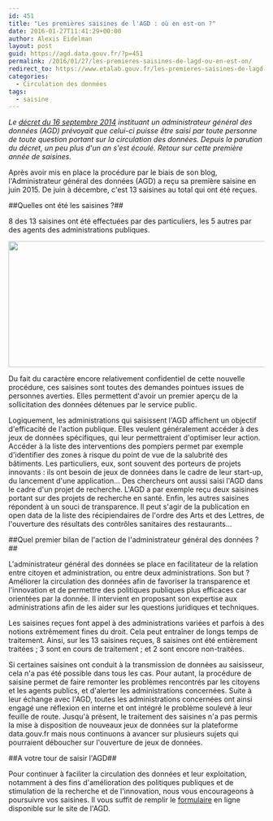 ```yaml
---
id: 451
title: "Les premières saisines de l'AGD : où en est-on ?"
date: 2016-01-27T11:41:29+00:00
author: Alexis Eidelman
layout: post
guid: https://agd.data.gouv.fr/?p=451
permalink: /2016/01/27/les-premieres-saisines-de-lagd-ou-en-est-on/
redirect_to: https://www.etalab.gouv.fr/les-premieres-saisines-de-lagd-ou-en-est-on
categories:
  - Circulation des données
tags:
  - saisine
---
```


_Le [décret du 16 septembre 2014](http://www.legifrance.gouv.fr/affichTexte.do?cidTexte=JORFTEXT000029463482&categorieLien=id) instituant un administrateur général des données (AGD) prévoyait que celui-ci puisse être saisi par toute personne de toute question portant sur la circulation des données. Depuis la parution du décret, un peu plus d'un an s'est écoulé. Retour sur cette première année de saisines._

Après avoir mis en place la procédure par le biais de son blog, l'Administrateur général des données (AGD) a reçu sa première saisine en juin 2015. De juin à décembre, c'est 13 saisines au total qui ont été reçues.

##Quelles ont été les saisines ?##

8 des 13 saisines ont été effectuées par des particuliers, les 5 autres par des agents des administrations publiques.

[<img class="wp-image-482  aligncenter" src="https://agd.data.gouv.fr/wp-content/uploads/2016/01/ImageAGD1-300x131.png" alt="" width="568" height="248" srcset="https://agd.data.gouv.fr/wp-content/uploads/2016/01/ImageAGD1-300x131.png 300w, https://agd.data.gouv.fr/wp-content/uploads/2016/01/ImageAGD1-1024x447.png 1024w, https://agd.data.gouv.fr/wp-content/uploads/2016/01/ImageAGD1.png 1174w" sizes="(max-width: 568px) 100vw, 568px" />](https://agd.data.gouv.fr/wp-content/uploads/2016/01/ImageAGD1.png)

Du fait du caractère encore relativement confidentiel de cette nouvelle procédure, ces saisines sont toutes des demandes pointues issues de personnes averties. Elles permettent d'avoir un premier aperçu de la sollicitation des données détenues par le service public.

Logiquement, les administrations qui saisissent l'AGD affichent un objectif d'efficacité de l'action publique. Elles veulent généralement accéder à des jeux de données spécifiques, qui leur permettraient d'optimiser leur action. Accéder à la liste des interventions des pompiers permet par exemple d'identifier des zones à risque du point de vue de la salubrité des bâtiments. Les particuliers, eux, sont souvent des porteurs de projets innovants : ils ont besoin de jeux de données dans le cadre de leur start-up, du lancement d'une application... Des chercheurs ont aussi saisi l'AGD dans le cadre d'un projet de recherche. L'AGD a par exemple reçu deux saisines portant sur des projets de recherche en santé. Enfin, les autres saisines répondent à un souci de transparence. Il peut s'agir de la publication en open data de la liste des récipiendaires de l'ordre des Arts et des Lettres, de l'ouverture des résultats des contrôles sanitaires des restaurants...

##Quel premier bilan de l'action de l'administrateur général des données ?##

L'administrateur général des données se place en facilitateur de la relation entre citoyen et administration, ou entre deux administrations. Son but ? Améliorer la circulation des données afin de favoriser la transparence et l'innovation et de permettre des politiques publiques plus efficaces car orientées par la donnée. Il intervient en proposant son expertise aux administrations afin de les aider sur les questions juridiques et techniques.

Les saisines reçues font appel à des administrations variées et parfois à des notions extrêmement fines du droit. Cela peut entraîner de longs temps de traitement. Ainsi, sur les 13 saisines reçues, 8 saisines ont été entièrement traitées ; 3 sont en cours de traitement ; et 2 sont encore non-traitées.

Si certaines saisines ont conduit à la transmission de données au saisisseur, cela n'a pas été possible dans tous les cas. Pour autant, la procédure de saisine permet de faire remonter les problèmes rencontrés par les citoyens et les agents publics, et d'alerter les administrations concernées. Suite à leur échange avec l'AGD, toutes les administrations concernées ont ainsi engagé une réflexion en interne et ont intégré le problème soulevé à leur feuille de route. Jusqu'à présent, le traitement des saisines n'a pas permis la mise à disposition de nouveaux jeux de données sur la plateforme data.gouv.fr mais nous continuons à avancer sur plusieurs sujets qui pourraient déboucher sur l'ouverture de jeux de données.

##A votre tour de saisir l'AGD##

Pour continuer à faciliter la circulation des données et leur exploitation, notamment à des fins d'amélioration des politiques publiques et de stimulation de la recherche et de l'innovation, nous vous encourageons à poursuivre vos saisines. Il vous suffit de remplir le [formulaire](https://agd.data.gouv.fr/saisines-de-lagd/formulaire-de-saisine/) en ligne disponible sur le site de l'AGD.
